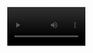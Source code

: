 <video src='https://github.com/user-attachments/assets/5b70f070-872c-4c25-928b-f2a4e7d391ca' width=180/>
  


<br />
1inch

For price and demo
t.me/CryptoWeb3Scripts

<br />

Ethereum, Tron, Solana, BSC, Arbitrum, Avalanche, Polygon, Base, SUI, Optimism, Near, Cronos, Bitcoin, Aptos, TON, Cardano
Crypto, Wallet, Coins,
